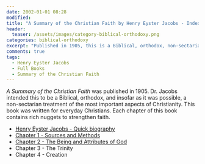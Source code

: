 ```yaml
---
date: 2002-01-01 08:28 
modified: 
title: "A Summary of the Christian Faith by Henry Eyster Jacobs - Index"
header: 
  teaser: /assets/images/category-biblical-orthodoxy.png
categories: biblical-orthodoxy
excerpt: "Published in 1905, this is a Biblical, orthodox, non-sectarian treatment of the most important aspects of Christianity for everyday Christians."
comments: true
tags:
  - Henry Eyster Jacobs
  - Full Books
  - Summary of the Christian Faith 
---
```


*A Summary of the Christian Faith* was published in 1905.  Dr. Jacobs intended this to be a Biblical, orthodox, and insofar as it was possible, a non-sectarian treatment of the most important aspects of Christianity.  This book was written for everyday Christians. Each chapter of this book contains rich nuggets to strengthen faith.  

* [Henry Eyster Jacobs - Quick biography](/biblical-orthodoxy/jacobs-christian-faith-ch1-sources-methods)
* [Chapter 1 - Sources and Methods](/biblical-orthodoxy/jacobs-christian-faith-ch1-sources-methods)
* [Chapter 2 - The Being and Attributes of God](/biblical-orthodoxy/jacobs-christian-faith-ch2-being-attributes-god/)
* Chapter 3 - The Trinity
* Chapter 4 - Creation
